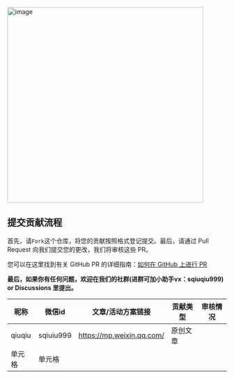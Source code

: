 <img width="450" alt="image" src="https://github.com/openbuildxyz/build_web3_together/assets/37505366/ddd371cb-b98a-4ebc-a8ff-488e38411183">


## 提交贡献流程

首先，请`Fork`这个仓库，将您的贡献按照格式登记提交。最后，请通过 Pull Request 向我们提交您的更改，我们将审核这些 PR。

您可以在这里找到有关 GitHub PR 的详细指南：[如何在 GitHub 上进行 PR](https://opensource.com/article/19/7/create-pull-request-github)

**最后，如果你有任何问题，欢迎在我们的社群(进群可加小助手vx：sqiuqiu999) or Discussions 里提出。**


|  昵称   | 微信id  | 文章/活动方案链接 | 贡献类型 | 审核情况  | 
|  ----  | ----  |---- | ----  | ----  |
| qiuqiu | sqiuiu999 | https://mp.weixin.qq.com/ | 原创文章  
| 单元格  | 单元格 |  
